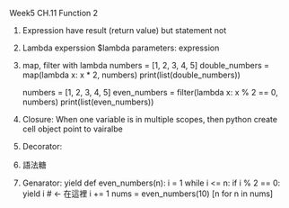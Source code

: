 Week5
CH.11 Function 2
1. Expression have result (return value) but statement not
2. Lambda experssion $lambda parameters: expression
3. map, filter with lambda 
    numbers = [1, 2, 3, 4, 5]
    double_numbers = map(lambda x: x * 2, numbers)
    print(list(double_numbers))

    numbers = [1, 2, 3, 4, 5]
    even_numbers = filter(lambda x: x % 2 == 0, numbers)
    print(list(even_numbers))
4. Closure: When one variable is in multiple scopes, then python create cell object point to vairalbe
5. Decorator: 
6. 語法糖
7. Genarator: yield
    def even_numbers(n):
    i = 1
    while i <= n:
        if i % 2 == 0:
            yield i  # <- 在這裡
        i += 1
    nums = even_numbers(10)
    [n for n in nums]
